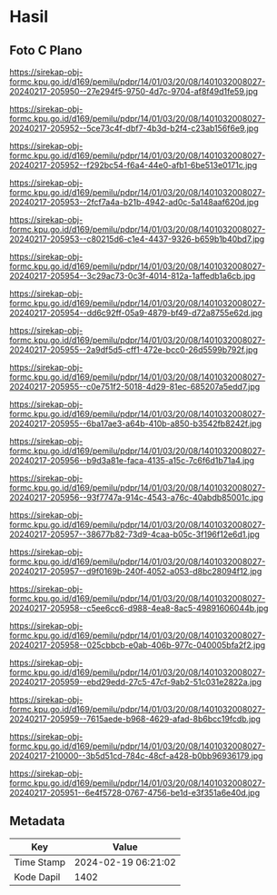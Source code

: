 # Hasil

## Foto C Plano

https://sirekap-obj-formc.kpu.go.id/d169/pemilu/pdpr/14/01/03/20/08/1401032008027-20240217-205950--27e294f5-9750-4d7c-9704-af8f49d1fe59.jpg

https://sirekap-obj-formc.kpu.go.id/d169/pemilu/pdpr/14/01/03/20/08/1401032008027-20240217-205952--5ce73c4f-dbf7-4b3d-b2f4-c23ab156f6e9.jpg

https://sirekap-obj-formc.kpu.go.id/d169/pemilu/pdpr/14/01/03/20/08/1401032008027-20240217-205952--f292bc54-f6a4-44e0-afb1-6be513e0171c.jpg

https://sirekap-obj-formc.kpu.go.id/d169/pemilu/pdpr/14/01/03/20/08/1401032008027-20240217-205953--2fcf7a4a-b21b-4942-ad0c-5a148aaf620d.jpg

https://sirekap-obj-formc.kpu.go.id/d169/pemilu/pdpr/14/01/03/20/08/1401032008027-20240217-205953--c80215d6-c1e4-4437-9326-b659b1b40bd7.jpg

https://sirekap-obj-formc.kpu.go.id/d169/pemilu/pdpr/14/01/03/20/08/1401032008027-20240217-205954--3c29ac73-0c3f-4014-812a-1affedb1a6cb.jpg

https://sirekap-obj-formc.kpu.go.id/d169/pemilu/pdpr/14/01/03/20/08/1401032008027-20240217-205954--dd6c92ff-05a9-4879-bf49-d72a8755e62d.jpg

https://sirekap-obj-formc.kpu.go.id/d169/pemilu/pdpr/14/01/03/20/08/1401032008027-20240217-205955--2a9df5d5-cff1-472e-bcc0-26d5599b792f.jpg

https://sirekap-obj-formc.kpu.go.id/d169/pemilu/pdpr/14/01/03/20/08/1401032008027-20240217-205955--c0e751f2-5018-4d29-81ec-685207a5edd7.jpg

https://sirekap-obj-formc.kpu.go.id/d169/pemilu/pdpr/14/01/03/20/08/1401032008027-20240217-205955--6ba17ae3-a64b-410b-a850-b3542fb8242f.jpg

https://sirekap-obj-formc.kpu.go.id/d169/pemilu/pdpr/14/01/03/20/08/1401032008027-20240217-205956--b9d3a81e-faca-4135-a15c-7c6f6d1b71a4.jpg

https://sirekap-obj-formc.kpu.go.id/d169/pemilu/pdpr/14/01/03/20/08/1401032008027-20240217-205956--93f7747a-914c-4543-a76c-40abdb85001c.jpg

https://sirekap-obj-formc.kpu.go.id/d169/pemilu/pdpr/14/01/03/20/08/1401032008027-20240217-205957--38677b82-73d9-4caa-b05c-3f196f12e6d1.jpg

https://sirekap-obj-formc.kpu.go.id/d169/pemilu/pdpr/14/01/03/20/08/1401032008027-20240217-205957--d9f0169b-240f-4052-a053-d8bc28094f12.jpg

https://sirekap-obj-formc.kpu.go.id/d169/pemilu/pdpr/14/01/03/20/08/1401032008027-20240217-205958--c5ee6cc6-d988-4ea8-8ac5-49891606044b.jpg

https://sirekap-obj-formc.kpu.go.id/d169/pemilu/pdpr/14/01/03/20/08/1401032008027-20240217-205958--025cbbcb-e0ab-406b-977c-040005bfa2f2.jpg

https://sirekap-obj-formc.kpu.go.id/d169/pemilu/pdpr/14/01/03/20/08/1401032008027-20240217-205959--ebd29edd-27c5-47cf-9ab2-51c031e2822a.jpg

https://sirekap-obj-formc.kpu.go.id/d169/pemilu/pdpr/14/01/03/20/08/1401032008027-20240217-205959--7615aede-b968-4629-afad-8b6bcc19fcdb.jpg

https://sirekap-obj-formc.kpu.go.id/d169/pemilu/pdpr/14/01/03/20/08/1401032008027-20240217-210000--3b5d51cd-784c-48cf-a428-b0bb96936179.jpg

https://sirekap-obj-formc.kpu.go.id/d169/pemilu/pdpr/14/01/03/20/08/1401032008027-20240217-205951--6e4f5728-0767-4756-be1d-e3f351a6e40d.jpg


## Metadata

| Key        | Value               |
| ---------- | ------------------- |
| Time Stamp | 2024-02-19 06:21:02 |
| Kode Dapil | 1402                |



